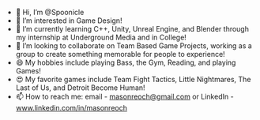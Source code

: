 - 👋 Hi, I’m @Spoonicle
- 👀 I’m interested in Game Design!
- 🌱 I’m currently learning C++, Unity, Unreal Engine, and Blender through my internship at Underground Media and in College!
- 💞️ I’m looking to collaborate on Team Based Game Projects, working as a group to create something memorable for people to experience!
- 😄 My hobbies include playing Bass, the Gym, Reading, and playing Games!
- 😍 My favorite games include Team Fight Tactics, Little Nightmares, The Last of Us, and Detroit Become Human!
- 📫 How to reach me: email - masonreoch@gmail.com or LinkedIn - www.linkedin.com/in/masonreoch

<!---
Spoonicle/Spoonicle is a ✨ special ✨ repository because its `README.md` (this file) appears on your GitHub profile.
You can click the Preview link to take a look at your changes.
--->
